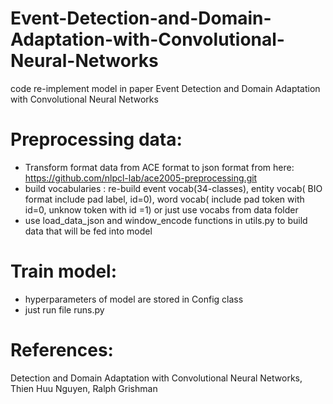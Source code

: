 # Event-Detection-and-Domain-Adaptation-with-Convolutional-Neural-Networks
code re-implement model in paper Event Detection and Domain Adaptation with Convolutional Neural Networks

# Preprocessing data:
- Transform format data from ACE format to json format from here: https://github.com/nlpcl-lab/ace2005-preprocessing.git
- build vocabularies : re-build event vocab(34-classes), entity vocab( BIO format include pad label, id=0), word vocab( include pad token with id=0, unknow token with id =1) or just use vocabs from data folder
- use load_data_json and window_encode functions in utils.py to build data that will be fed into model

# Train model:
- hyperparameters of model are stored in Config class
- just run file runs.py

 # References:
Detection and Domain Adaptation with Convolutional Neural Networks,
Thien Huu Nguyen, Ralph Grishman<br>

